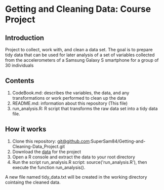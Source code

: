 # Getting and Cleaning Data: Course Project

## Introduction
Project to collect, work with, and clean a data set. The goal is to prepare tidy data that can be used for later analysis of a set of variables collected from the accelerometers of a Samsung Galaxy S smartphone for a group of 30 individuals

## Contents
1. CodeBook.md: describes the variables, the data, and any transformations or work performed to clean up the data
2. README.md: information about this repository (This file)
3. run_analysis.R: R script that transforms the raw data set into a tidy data file.

## How it works
1. Clone this repository: git@github.com:SuperSam84/Getting-and-Cleaning-Data_Project.git
2. Download the [data](https://d396qusza40orc.cloudfront.net/getdata%2Fprojectfiles%2FUCI%20HAR%20Dataset.zip) for the project
4. Open a R console and extract the data to your root directory 
5. Run the script run_analysis.R script: source('run_analysis.R'), then execute the function run_analysis().

A new file named tidy_data.txt will be created in the working directory cointaing the cleaned data.


